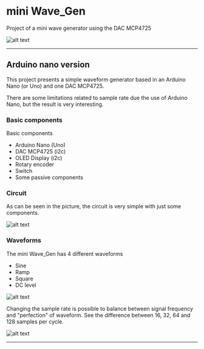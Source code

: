 # mini Wave_Gen
Project of a mini wave generator using the DAC MCP4725


![alt text](https://github.com/agaelema/mini-Wave_Gen/blob/master/v01%20-%20Arduino%20nano/images/IMG_20170603_132831609_compressed.jpg?raw=true "mini Wave_Gen")

---

## Arduino nano version

This project presents a simple waveform generator based in an Arduino Nano (or Uno) and one DAC MCP4725.

There are some limitations related to sample rate due the use of Arduino Nano, but the result is very interesting.

### Basic components

Basic components
- Arduino Nano (Uno)
- DAC MCP4725 (i2c)
- OLED Display (i2c)
- Rotary encoder
- Switch
- Some passive components

### Circuit

As can be seen in the picture, the circuit is very simple with just some components.

![alt text](https://github.com/agaelema/mini-Wave_Gen/blob/master/v01%20-%20Arduino%20nano/images/mini-Wave_Gen_bb_edit_3.png?raw=true "Circuit of mini Wave_Gen")

### Waveforms

The mini Wave_Gen has 4 different waveforms
- Sine
- Ramp
- Square
- DC level

![alt text](https://github.com/agaelema/mini-Wave_Gen/blob/master/v01%20-%20Arduino%20nano/images/dac-sine-ramp-square-orig.png?raw=true "Waveforms")

Changing the sample rate is possible to balance between signal frequency and "perfection" of waveform. See the difference between 16, 32, 64 and 128 samples per cycle.

![alt text](https://github.com/agaelema/mini-Wave_Gen/blob/master/v01%20-%20Arduino%20nano/images/dac-sine-samples-orig.png?raw=true "Differente number os sample/cycle")

___

